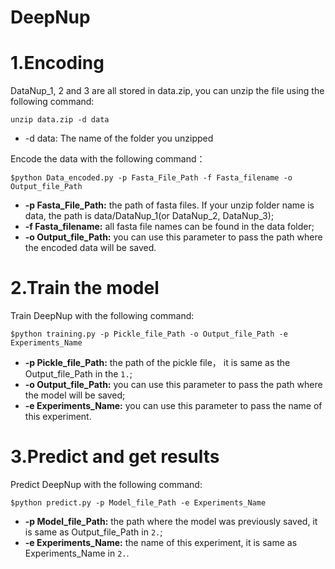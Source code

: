 # DeepNup

1.Encoding
===
DataNup_1, 2 and 3 are all stored in data.zip, you can unzip the file using the following command:
```
unzip data.zip -d data
```
* -d data: The name of the folder you unzipped

Encode the data with the following command：
```
$python Data_encoded.py -p Fasta_File_Path -f Fasta_filename -o Output_file_Path
```
* **-p Fasta_File_Path:** the path of fasta files. If your unzip folder name is data, the path is data/DataNup_1(or DataNup_2, DataNup_3);
* **-f Fasta_filename:** all fasta file names can be found in the data folder;
* **-o Output_file_Path:** you can use this parameter to pass the path where the encoded data will be saved.


2.Train the model
===
Train DeepNup with the following command:
```
$python training.py -p Pickle_file_Path -o Output_file_Path -e Experiments_Name
```
* **-p Pickle_file_Path:** the path of the pickle file， it is same as the Output_file_Path in the `1.`;
* **-o Output_file_Path:** you can use this parameter to pass the path where the model will be saved;
* **-e Experiments_Name:** you can use this parameter to pass the name of this experiment.


3.Predict and get results
===
Predict DeepNup with the following command:
```
$python predict.py -p Model_file_Path -e Experiments_Name
```
* **-p Model_file_Path:** the path where the model was previously saved, it is same as Output_file_Path in `2.`;
* **-e Experiments_Name:** the name of this experiment, it is same as Experiments_Name in `2.`.
